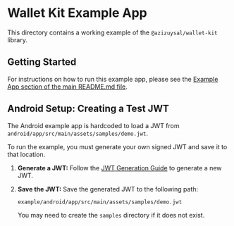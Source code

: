 # Wallet Kit Example App

This directory contains a working example of the `@azizuysal/wallet-kit` library.

## Getting Started

For instructions on how to run this example app, please see the [Example App section of the main README.md file](../README.md#example-app).

## Android Setup: Creating a Test JWT

The Android example app is hardcoded to load a JWT from `android/app/src/main/assets/samples/demo.jwt`.

To run the example, you must generate your own signed JWT and save it to that location.

1.  **Generate a JWT:** Follow the [JWT Generation Guide](../scripts/README.md) to generate a new JWT.

2.  **Save the JWT:** Save the generated JWT to the following path:

    ```
    example/android/app/src/main/assets/samples/demo.jwt
    ```

    You may need to create the `samples` directory if it does not exist.
